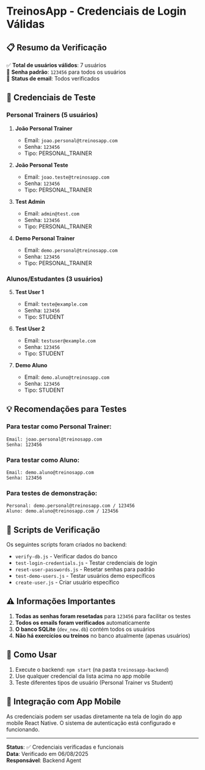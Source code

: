 # TreinosApp - Credenciais de Login Válidas

## 📋 Resumo da Verificação

✅ **Total de usuários válidos**: 7 usuários  
🔐 **Senha padrão**: `123456` para todos os usuários  
📧 **Status de email**: Todos verificados  

## 🎯 Credenciais de Teste

### Personal Trainers (5 usuários)

1. **João Personal Trainer**
   - Email: `joao.personal@treinosapp.com`
   - Senha: `123456`
   - Tipo: PERSONAL_TRAINER

2. **João Personal Teste**
   - Email: `joao.teste@treinosapp.com` 
   - Senha: `123456`
   - Tipo: PERSONAL_TRAINER

3. **Test Admin**
   - Email: `admin@test.com`
   - Senha: `123456`
   - Tipo: PERSONAL_TRAINER

4. **Demo Personal Trainer**
   - Email: `demo.personal@treinosapp.com`
   - Senha: `123456`
   - Tipo: PERSONAL_TRAINER

### Alunos/Estudantes (3 usuários)

5. **Test User 1**
   - Email: `teste@example.com`
   - Senha: `123456`
   - Tipo: STUDENT

6. **Test User 2**
   - Email: `testuser@example.com`
   - Senha: `123456`
   - Tipo: STUDENT

7. **Demo Aluno**
   - Email: `demo.aluno@treinosapp.com`
   - Senha: `123456`
   - Tipo: STUDENT

## 💡 Recomendações para Testes

### Para testar como Personal Trainer:
```
Email: joao.personal@treinosapp.com
Senha: 123456
```

### Para testar como Aluno:
```
Email: demo.aluno@treinosapp.com
Senha: 123456
```

### Para testes de demonstração:
```
Personal: demo.personal@treinosapp.com / 123456
Aluno: demo.aluno@treinosapp.com / 123456
```

## 🔧 Scripts de Verificação

Os seguintes scripts foram criados no backend:

- `verify-db.js` - Verificar dados do banco
- `test-login-credentials.js` - Testar credenciais de login
- `reset-user-passwords.js` - Resetar senhas para padrão
- `test-demo-users.js` - Testar usuários demo específicos
- `create-user.js` - Criar usuário específico

## ⚠️ Informações Importantes

1. **Todas as senhas foram resetadas** para `123456` para facilitar os testes
2. **Todos os emails foram verificados** automaticamente
3. **O banco SQLite** (`dev_new.db`) contém todos os usuários
4. **Não há exercícios ou treinos** no banco atualmente (apenas usuários)

## 🚀 Como Usar

1. Execute o backend: `npm start` (na pasta `treinosapp-backend`)
2. Use qualquer credencial da lista acima no app mobile
3. Teste diferentes tipos de usuário (Personal Trainer vs Student)

## 📱 Integração com App Mobile

As credenciais podem ser usadas diretamente na tela de login do app mobile React Native. O sistema de autenticação está configurado e funcionando.

---

**Status**: ✅ Credenciais verificadas e funcionais  
**Data**: Verificado em 06/08/2025  
**Responsável**: Backend Agent